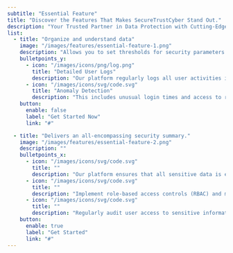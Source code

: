 ```yaml
---
subtitle: "Essential Feature"
title: "Discover the Features That Makes SecureTrustCyber Stand Out."
description: "Your Trusted Partner in Data Protection with Cutting-Edge Solutions for <br> Comprehensive Data Security."
list:
  - title: "Organize and understand data"
    image: "/images/features/essential-feature-1.png"
    description: "Allows you to set thresholds for security parameters and receive real-time alerts when these thresholds are breached ensuring you stay informed f critical events."
    bulletpoints_y:
      - icon: "/images/icons/png/log.png"
        title: "Detailed User Logs"
        description: "Our platform regularly logs all user activities including logins."
      - icon: "/images/icons/svg/code.svg"
        title: "Anomaly Detection"
        description: "This includes unusual login times and access to restricted data."
    button:
      enable: false
      label: "Get Started Now"
      link: "#"

  - title: "Delivers an all-encompassing security summary."
    image: "/images/features/essential-feature-2.png"
    description: ""
    bulletpoints_x:
      - icon: "/images/icons/svg/code.svg"
        title: ""
        description: "Our platform ensures that all sensitive data is encrypted both during transmission and while stored"
      - icon: "/images/icons/svg/code.svg"
        title: ""
        description: "Implement role-based access controls (RBAC) and multi-factor authentication (MFA)."
      - icon: "/images/icons/svg/code.svg"
        title: ""
        description: "Regularly audit user access to sensitive information and systems to ensure compliance with security policies"
    button:
      enable: true
      label: "Get Started"
      link: "#"
---
```

